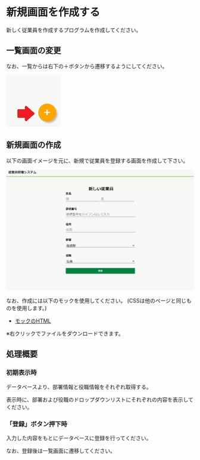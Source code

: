 # 新規画面を作成する

新しく従業員を作成するプログラムを作成してください。

## 一覧画面の変更

なお、一覧からは右下の＋ボタンから遷移するようにしてください。

![変更点](./list_button.png)

## 新規画面の作成

以下の画面イメージを元に、新規で従業員を登録する画面を作成して下さい。

![新規画面](./emp_new.png)

なお、作成には以下のモックを使用してください。
(CSSは他のページと同じものを使用します。)

- [モックのHTML](./new.html)

※右クリックでファイルをダウンロードできます。

## 処理概要

### 初期表示時

データベースより、部署情報と役職情報をそれぞれ取得する。

表示時に、部署および役職のドロップダウンリストにそれぞれの内容を表示してください。

### 「登録」ボタン押下時

入力した内容をもとにデータベースに登録を行ってください。

なお、登録後は一覧画面に遷移してください。